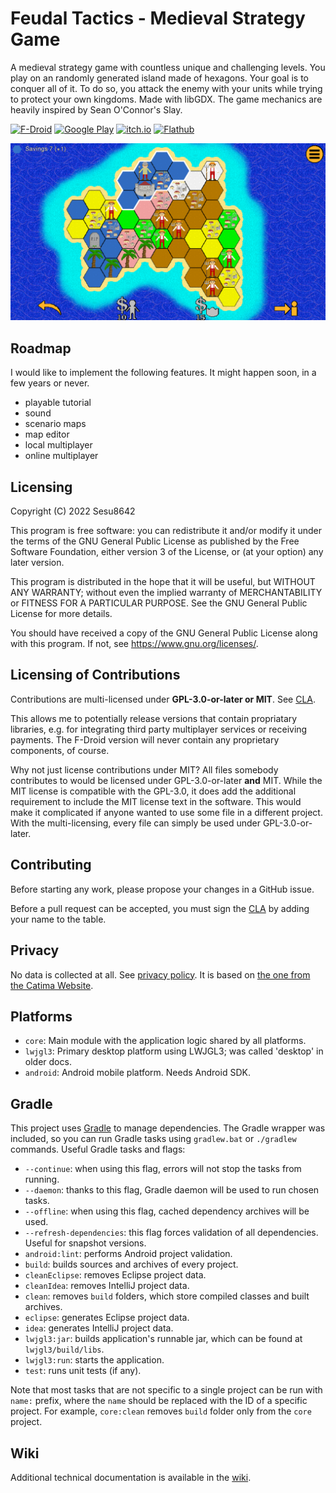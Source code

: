 # Feudal Tactics - Medieval Strategy Game

A medieval strategy game with countless unique and challenging levels. You play on an randomly generated island made of hexagons. Your goal is to conquer all of it. To do so, you attack the enemy with your units while trying to protect your own kingdoms. Made with libGDX. The game mechanics are heavily inspired by Sean O'Connor's Slay.

[![F-Droid](https://img.shields.io/f-droid/v/de.sesu8642.feudaltactics?&color=306bc0&logo=f-droid)](https://f-droid.org/en/packages/de.sesu8642.feudaltactics/)
[![Google Play](https://img.shields.io/static/v1?label=Google&message=Play&color=306bc0&logo=google-play)](https://play.google.com/store/apps/details?id=de.sesu8642.feudaltactics)
[![itch.io](https://img.shields.io/static/v1?label=itch.io&message=Feudal%20Tactics&color=306bc0&logo=itch.io)](https://sesu8642.itch.io/feudal-tactics)
[![Flathub](https://img.shields.io/flathub/v/de.sesu8642.feudaltactics?&color=306bc0&logo=flathub)](https://flathub.org/apps/details/de.sesu8642.feudaltactics)

![Ingame Screenshot](metadata/en-US/images/sevenInchScreenshots/1.png)

## Roadmap
I would like to implement the following features. It might happen soon, in a few years or never.
- playable tutorial
- sound
- scenario maps
- map editor
- local multiplayer
- online multiplayer

## Licensing

Copyright (C) 2022  Sesu8642

This program is free software: you can redistribute it and/or modify it under the terms of the GNU General Public License as published by the Free Software Foundation, either version 3 of the License, or (at your option) any later version.

This program is distributed in the hope that it will be useful, but WITHOUT ANY WARRANTY; without even the implied warranty of MERCHANTABILITY or FITNESS FOR A PARTICULAR PURPOSE.  See the GNU General Public License for more details.

You should have received a copy of the GNU General Public License along with this program.  If not, see <https://www.gnu.org/licenses/>.

## Licensing of Contributions
Contributions are multi-licensed under __GPL-3.0-or-later or MIT__. See [CLA](CLA.md).

This allows me to potentially release versions that contain propriatary libraries, e.g. for integrating third party multiplayer services or receiving payments. The F-Droid version will never contain any proprietary components, of course.

Why not just license contributions under MIT? All files somebody contributes to would be licensed under GPL-3.0-or-later __and__ MIT. While the MIT license is compatible with the GPL-3.0, it does add the additional requirement to include the MIT license text in the software. This would make it complicated if anyone wanted to use some file in a different project. With the multi-licensing, every file can simply be used under GPL-3.0-or-later.

## Contributing
Before starting any work, please propose your changes in a GitHub issue.

Before a pull request can be accepted, you must sign the [CLA](CLA.md) by adding your name to the table.

## Privacy
No data is collected at all. See [privacy policy](https://raw.githubusercontent.com/Sesu8642/FeudalTactics/master/privacy_policy.txt). It is based on [the one from the Catima Website](https://github.com/CatimaLoyalty/Website/blob/master/_pages/privacy-policy.md).

## Platforms

- `core`: Main module with the application logic shared by all platforms.
- `lwjgl3`: Primary desktop platform using LWJGL3; was called 'desktop' in older docs.
- `android`: Android mobile platform. Needs Android SDK.

## Gradle

This project uses [Gradle](https://gradle.org/) to manage dependencies.
The Gradle wrapper was included, so you can run Gradle tasks using `gradlew.bat` or `./gradlew` commands.
Useful Gradle tasks and flags:

- `--continue`: when using this flag, errors will not stop the tasks from running.
- `--daemon`: thanks to this flag, Gradle daemon will be used to run chosen tasks.
- `--offline`: when using this flag, cached dependency archives will be used.
- `--refresh-dependencies`: this flag forces validation of all dependencies. Useful for snapshot versions.
- `android:lint`: performs Android project validation.
- `build`: builds sources and archives of every project.
- `cleanEclipse`: removes Eclipse project data.
- `cleanIdea`: removes IntelliJ project data.
- `clean`: removes `build` folders, which store compiled classes and built archives.
- `eclipse`: generates Eclipse project data.
- `idea`: generates IntelliJ project data.
- `lwjgl3:jar`: builds application's runnable jar, which can be found at `lwjgl3/build/libs`.
- `lwjgl3:run`: starts the application.
- `test`: runs unit tests (if any).

Note that most tasks that are not specific to a single project can be run with `name:` prefix, where the `name` should be replaced with the ID of a specific project.
For example, `core:clean` removes `build` folder only from the `core` project.

## Wiki
Additional technical documentation is available in the [wiki](../../wiki).